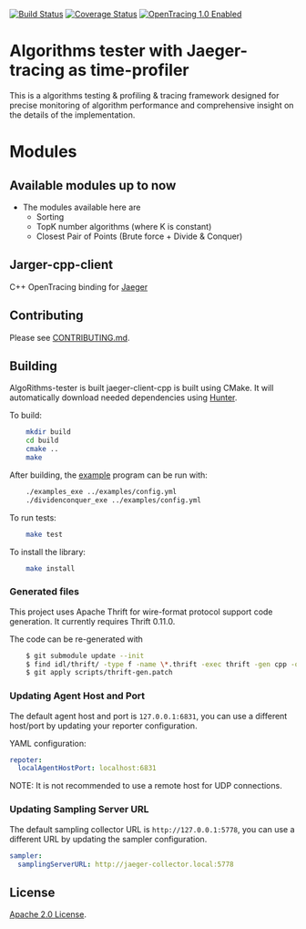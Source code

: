 [![Build Status][ci-img]][ci] [![Coverage Status][cov-img]][cov] [![OpenTracing 1.0 Enabled][ot-img]][ot-url]

# Algorithms tester with Jaeger-tracing as time-profiler

This is a algorithms testing & profiling & tracing framework designed for precise monitoring of algorithm performance and comprehensive insight on the details of the implementation.

# Modules

## Available modules up to now
+ The modules available here are 
  - Sorting
  - TopK number algorithms (where K is constant)
  - Closest Pair of Points (Brute force + Divide & Conquer)


## Jarger-cpp-client
C++ OpenTracing binding for [Jaeger](https://www.jaegertracing.io/)

## Contributing
Please see [CONTRIBUTING.md](CONTRIBUTING.md).

## Building

AlgoRithms-tester is built
jaeger-client-cpp is built using CMake. It will automatically download
needed dependencies using [Hunter](https://docs.hunter.sh/en/latest/).

To build:

```bash
    mkdir build
    cd build
    cmake ..
    make
```

After building, the [example](./examples/App.cpp) program can be run
with:

```bash
    ./examples_exe ../examples/config.yml
    ./dividenconquer_exe ../examples/config.yml
```

To run tests:

```bash
    make test
```

To install the library:

```bash
    make install
```

### Generated files

This project uses Apache Thrift for wire-format protocol support code
generation. It currently requires Thrift 0.11.0.

The code can be re-generated with

```bash
    $ git submodule update --init
    $ find idl/thrift/ -type f -name \*.thrift -exec thrift -gen cpp -out src/jaegertracing/thrift-gen {} \;
    $ git apply scripts/thrift-gen.patch
```

### Updating Agent Host and Port

The default agent host and port is `127.0.0.1:6831`, you can use a different host/port by updating your reporter configuration.

YAML configuration:

```yml
repoter:
  localAgentHostPort: localhost:6831
```

NOTE: It is not recommended to use a remote host for UDP connections.

### Updating Sampling Server URL

The default sampling collector URL is `http://127.0.0.1:5778`, you can use a different URL by updating the sampler configuration.

```yml
sampler:
  samplingServerURL: http://jaeger-collector.local:5778
```

## License

[Apache 2.0 License](./LICENSE).

[ci-img]: https://travis-ci.org/jaegertracing/jaeger-client-cpp.svg?branch=master
[ci]: https://travis-ci.org/jaegertracing/jaeger-client-cpp
[cov-img]: https://codecov.io/gh/jaegertracing/jaeger-client-cpp/branch/master/graph/badge.svg
[cov]: https://codecov.io/gh/jaegertracing/jaeger-client-cpp
[ot-img]: https://img.shields.io/badge/OpenTracing--1.0-enabled-blue.svg
[ot-url]: http://opentracing.io
